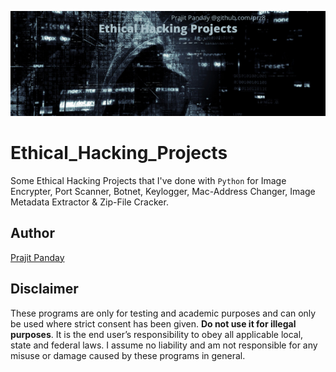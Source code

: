 <p align="center">
  <img src="https://github.com/Prz8/Ethical_Hacking_Projects/raw/main/banner.png">
</p>

# Ethical_Hacking_Projects
Some Ethical Hacking Projects that I've done with `Python` for Image Encrypter, Port Scanner, Botnet, Keylogger, Mac-Address Changer, Image Metadata Extractor & Zip-File Cracker.

## Author
<a href="https://github.com/Prz8"> Prajit Panday </a>

## Disclaimer

These programs are only for testing and academic purposes and can only be used where strict consent has been given. **Do not use it for illegal purposes**. It is the end user’s responsibility to obey all applicable local, state and federal laws. I assume no liability and am not responsible for any misuse or damage caused by these programs in general.

